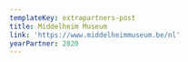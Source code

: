 ```yaml
---
templateKey: extrapartners-post
title: Middelheim Museum
link: 'https://www.middelheimmuseum.be/nl'
yearPartner: 2020
---
```

